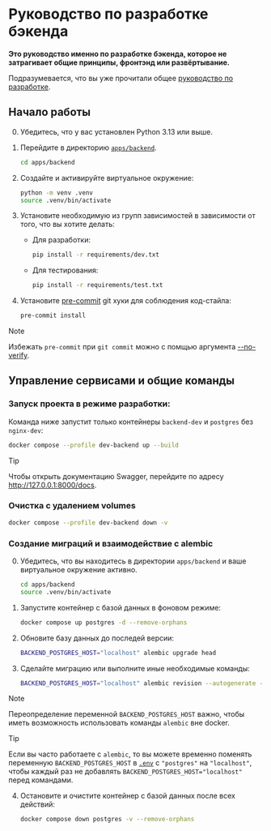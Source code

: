 # Руководство по разработке бэкенда

**Это руководство именно по разработке бэкенда, которое не затрагивает общие принципы, фронтэнд или развёртывание.**

Подразумевается, что вы уже прочитали общее [руководство по разработке](../../../docs/CONTRIBUTING.md).

## Начало работы

0. Убедитесь, что у вас установлен Python 3.13 или выше.

1. Перейдите в директорию [`apps/backend`](../).

   ```sh
   cd apps/backend
   ```

2. Создайте и активируйте виртуальное окружение:

   ```sh
   python -m venv .venv
   source .venv/bin/activate
   ```

3. Установите необходимую из групп зависимостей в зависимости от того, что вы хотите делать:

   - Для разработки:

     ```sh
     pip install -r requirements/dev.txt
     ```

   - Для тестирования:

     ```sh
     pip install -r requirements/test.txt
     ```

4. Установите [pre-commit](https://pre-commit.com/) git хуки для соблюдения код-стайла:

   ```sh
   pre-commit install
   ```

> [!NOTE]
> Избежать `pre-commit` при `git commit` можно с помщью аргумента [--no-verify](https://git-scm.com/docs/githooks#_pre_commit).

## Управление сервисами и общие команды

### Запуск проекта в режиме разработки:

Команда ниже запустит только контейнеры `backend-dev` и `postgres` без `nginx-dev`:

```sh
docker compose --profile dev-backend up --build
```

> [!TIP]
> Чтобы открыть документацию Swagger, перейдите по адресу http://127.0.0.1:8000/docs.

### Очистка с удалением volumes

```sh
docker compose --profile dev-backend down -v
```

### Создание миграций и взаимодействие с alembic

0. Убедитесь, что вы находитесь в директории `apps/backend` и ваше виртуальное окружение активно.

   ```sh
   cd apps/backend
   source .venv/bin/activate
   ```

1. Запустите контейнер с базой данных в фоновом режиме:

   ```sh
   docker compose up postgres -d --remove-orphans
   ```

2. Обновите базу данных до последей версии:

   ```sh
   BACKEND_POSTGRES_HOST="localhost" alembic upgrade head
   ```

3. Сделайте миграцию или выполните иные необходимые команды:

   ```sh
   BACKEND_POSTGRES_HOST="localhost" alembic revision --autogenerate -m "message"
   ```

> [!NOTE]
> Переопределение переменной `BACKEND_POSTGRES_HOST` важно, чтобы иметь возможность
> использовать команды `alembic` вне docker.

> [!TIP]
> Если вы часто работаете с `alembic`, то вы можете временно поменять переменную
> `BACKEND_POSTGRES_HOST` в [`.env`](../../../.env) с `"postgres"` на `"localhost"`,
> чтобы каждый раз не добавлять `BACKEND_POSTGRES_HOST="localhost"` перед командами.

4. Остановите и очистите контейнер с базой данных после всех действий:

   ```sh
   docker compose down postgres -v --remove-orphans
   ```
